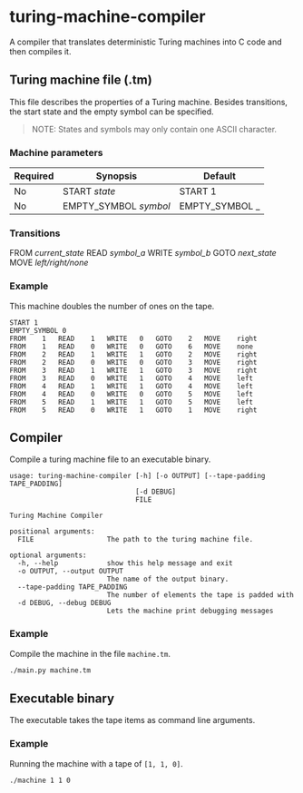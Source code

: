 # turing-machine-compiler

A compiler that translates deterministic Turing machines into C code and then compiles it.

## Turing machine file (.tm)

This file describes the properties of a Turing machine. Besides transitions, the start state and the empty symbol can
be specified.

> NOTE: States and symbols may only contain one ASCII character.

### Machine parameters

| Required | Synopsis              | Default          |
| -------- | --------------------- | ---------------- |
| No       | START _state_         | START 1          |
| No       | EMPTY_SYMBOL _symbol_ | EMPTY_SYMBOL _   |

### Transitions

FROM _current_state_ READ _symbol_a_ WRITE _symbol_b_ GOTO _next_state_ MOVE _left/right/none_

### Example

This machine doubles the number of ones on the tape.

```
START 1
EMPTY_SYMBOL 0
FROM	1	READ	1	WRITE	0	GOTO	2	MOVE	right
FROM	1	READ	0	WRITE	0	GOTO	6	MOVE	none
FROM	2	READ	1	WRITE	1	GOTO	2	MOVE	right
FROM	2	READ	0	WRITE	0	GOTO	3	MOVE	right
FROM	3	READ	1	WRITE	1	GOTO	3	MOVE	right
FROM	3	READ	0	WRITE	1	GOTO	4	MOVE	left
FROM	4	READ	1	WRITE	1	GOTO	4	MOVE	left
FROM	4	READ	0	WRITE	0	GOTO	5	MOVE	left
FROM	5	READ	1	WRITE	1	GOTO	5	MOVE	left
FROM	5	READ	0	WRITE	1	GOTO	1	MOVE	right
```

## Compiler

Compile a turing machine file to an executable binary.

```
usage: turing-machine-compiler [-h] [-o OUTPUT] [--tape-padding TAPE_PADDING]
                               [-d DEBUG]
                               FILE

Turing Machine Compiler

positional arguments:
  FILE                  The path to the turing machine file.

optional arguments:
  -h, --help            show this help message and exit
  -o OUTPUT, --output OUTPUT
                        The name of the output binary.
  --tape-padding TAPE_PADDING
                        The number of elements the tape is padded with
  -d DEBUG, --debug DEBUG
                        Lets the machine print debugging messages
```

### Example

Compile the machine in the file `machine.tm`.

```bash
./main.py machine.tm
```

## Executable binary

The executable takes the tape items as command line arguments.

### Example

Running the machine with a tape of `[1, 1, 0]`.

```
./machine 1 1 0
```
